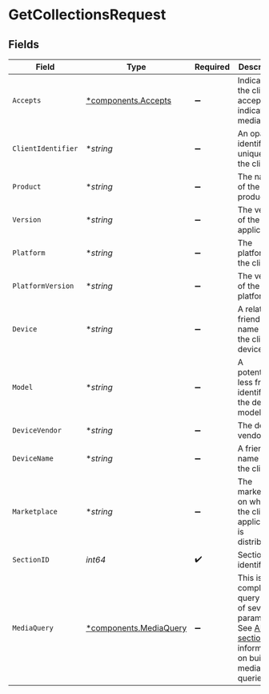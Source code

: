 # GetCollectionsRequest


## Fields

| Field                                                                                                                                                   | Type                                                                                                                                                    | Required                                                                                                                                                | Description                                                                                                                                             | Example                                                                                                                                                 |
| ------------------------------------------------------------------------------------------------------------------------------------------------------- | ------------------------------------------------------------------------------------------------------------------------------------------------------- | ------------------------------------------------------------------------------------------------------------------------------------------------------- | ------------------------------------------------------------------------------------------------------------------------------------------------------- | ------------------------------------------------------------------------------------------------------------------------------------------------------- |
| `Accepts`                                                                                                                                               | [*components.Accepts](../../models/components/accepts.md)                                                                                               | :heavy_minus_sign:                                                                                                                                      | Indicates the client accepts the indicated media types                                                                                                  |                                                                                                                                                         |
| `ClientIdentifier`                                                                                                                                      | **string*                                                                                                                                               | :heavy_minus_sign:                                                                                                                                      | An opaque identifier unique to the client                                                                                                               | abc123                                                                                                                                                  |
| `Product`                                                                                                                                               | **string*                                                                                                                                               | :heavy_minus_sign:                                                                                                                                      | The name of the client product                                                                                                                          | Plex for Roku                                                                                                                                           |
| `Version`                                                                                                                                               | **string*                                                                                                                                               | :heavy_minus_sign:                                                                                                                                      | The version of the client application                                                                                                                   | 2.4.1                                                                                                                                                   |
| `Platform`                                                                                                                                              | **string*                                                                                                                                               | :heavy_minus_sign:                                                                                                                                      | The platform of the client                                                                                                                              | Roku                                                                                                                                                    |
| `PlatformVersion`                                                                                                                                       | **string*                                                                                                                                               | :heavy_minus_sign:                                                                                                                                      | The version of the platform                                                                                                                             | 4.3 build 1057                                                                                                                                          |
| `Device`                                                                                                                                                | **string*                                                                                                                                               | :heavy_minus_sign:                                                                                                                                      | A relatively friendly name for the client device                                                                                                        | Roku 3                                                                                                                                                  |
| `Model`                                                                                                                                                 | **string*                                                                                                                                               | :heavy_minus_sign:                                                                                                                                      | A potentially less friendly identifier for the device model                                                                                             | 4200X                                                                                                                                                   |
| `DeviceVendor`                                                                                                                                          | **string*                                                                                                                                               | :heavy_minus_sign:                                                                                                                                      | The device vendor                                                                                                                                       | Roku                                                                                                                                                    |
| `DeviceName`                                                                                                                                            | **string*                                                                                                                                               | :heavy_minus_sign:                                                                                                                                      | A friendly name for the client                                                                                                                          | Living Room TV                                                                                                                                          |
| `Marketplace`                                                                                                                                           | **string*                                                                                                                                               | :heavy_minus_sign:                                                                                                                                      | The marketplace on which the client application is distributed                                                                                          | googlePlay                                                                                                                                              |
| `SectionID`                                                                                                                                             | *int64*                                                                                                                                                 | :heavy_check_mark:                                                                                                                                      | Section identifier                                                                                                                                      |                                                                                                                                                         |
| `MediaQuery`                                                                                                                                            | [*components.MediaQuery](../../models/components/mediaquery.md)                                                                                         | :heavy_minus_sign:                                                                                                                                      | This is a complex query built of several parameters.  See [API Info section](#section/API-Info/Media-Queries) for information on building media queries |                                                                                                                                                         |